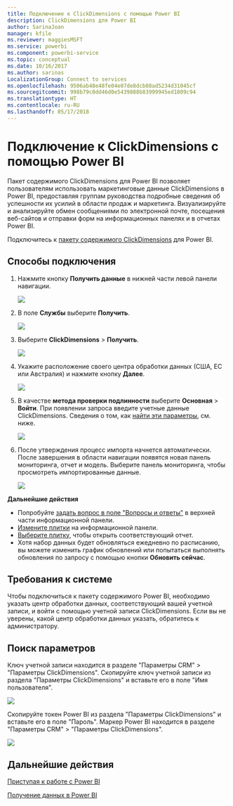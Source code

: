 ```yaml
---
title: Подключение к ClickDimensions с помощью Power BI
description: ClickDimensions для Power BI
author: SarinaJoan
manager: kfile
ms.reviewer: maggiesMSFT
ms.service: powerbi
ms.component: powerbi-service
ms.topic: conceptual
ms.date: 10/16/2017
ms.author: sarinas
LocalizationGroup: Connect to services
ms.openlocfilehash: 9506ab48e48fe04e07de8dcb08ad5234d31045cf
ms.sourcegitcommit: 998b79c0dd46d0e5439888b83999945ed1809c94
ms.translationtype: HT
ms.contentlocale: ru-RU
ms.lasthandoff: 05/17/2018
---
```

# <a name="connect-to-clickdimensions-with-power-bi"></a>Подключение к ClickDimensions с помощью Power BI
Пакет содержимого ClickDimensions для Power BI позволяет пользователям использовать маркетинговые данные ClickDimensions в Power BI, предоставляя группам руководства подробные сведения об успешности их усилий в области продаж и маркетинга. Визуализируйте и анализируйте обмен сообщениями по электронной почте, посещения веб-сайтов и отправки форм на информационных панелях и в отчетах Power BI.

Подключитесь к [пакету содержимого ClickDimensions](https://app.powerbi.com/getdata/services/click-dimensions) для Power BI.

## <a name="how-to-connect"></a>Способы подключения
1. Нажмите кнопку **Получить данные** в нижней части левой панели навигации.
   
   ![](media/service-connect-to-clickdimensions/getdata.png)
2. В поле **Службы** выберите **Получить**.
   
   ![](media/service-connect-to-clickdimensions/services.png)
3. Выберите **ClickDimensions** \> **Получить**.
   
   ![](media/service-connect-to-clickdimensions/clickdimensions.png)
4. Укажите расположение своего центра обработки данных (США, ЕС или Австралия) и нажмите кнопку **Далее**.
   
   ![](media/service-connect-to-clickdimensions/params.png)
5. В качестве **метода проверки подлинности** выберите **Основная** \> **Войти**. При появлении запроса введите учетные данные ClickDimensions. Сведения о том, как [найти эти параметры](#FindingParams), см. ниже.
   
    ![](media/service-connect-to-clickdimensions/creds.png)
6. После утверждения процесс импорта начнется автоматически. После завершения в области навигации появятся новая панель мониторинга, отчет и модель. Выберите панель мониторинга, чтобы просмотреть импортированные данные.
   
     ![](media/service-connect-to-clickdimensions/dashboard.png)

**Дальнейшие действия**

* Попробуйте [задать вопрос в поле "Вопросы и ответы"](power-bi-q-and-a.md) в верхней части информационной панели.
* [Измените плитки](service-dashboard-edit-tile.md) на информационной панели.
* [Выберите плитку](service-dashboard-tiles.md), чтобы открыть соответствующий отчет.
* Хотя набор данных будет обновляться ежедневно по расписанию, вы можете изменить график обновлений или попытаться выполнять обновления по запросу с помощью кнопки **Обновить сейчас**.

## <a name="system-requirements"></a>Требования к системе
Чтобы подключиться к пакету содержимого Power BI, необходимо указать центр обработки данных, соответствующий вашей учетной записи, и войти с помощью учетной записи ClickDimensions. Если вы не уверены, какой центр обработки данных указать, обратитесь к администратору.

<a name="FindingParams"></a>

## <a name="finding-parameters"></a>Поиск параметров
Ключ учетной записи находится в разделе "Параметры CRM" \> "Параметры ClickDimensions". Скопируйте ключ учетной записи из раздела "Параметры ClickDimensions" и вставьте его в поле "Имя пользователя".  

![](media/service-connect-to-clickdimensions/crm.png)  

Скопируйте токен Power BI из раздела "Параметры ClickDimensions" и вставьте его в поле "Пароль". Маркер Power BI находится в разделе "Параметры CRM" \> "Параметры ClickDimensions".  

![](media/service-connect-to-clickdimensions/crm2.png)  

## <a name="next-steps"></a>Дальнейшие действия
[Приступая к работе с Power BI](service-get-started.md)

[Получение данных в Power BI](service-get-data.md)

